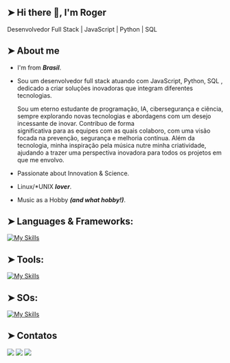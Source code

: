 ## ➤ Hi there 👋, I'm Roger
Desenvolvedor Full Stack | JavaScript | Python | SQL

## ➤ About me

- I'm from **_Brasil_**.

- Sou um desenvolvedor full stack atuando com JavaScript, Python, SQL , dedicado a criar soluções inovadoras que integram diferentes tecnologias. 

  Sou um eterno estudante de programação, IA, cibersegurança e ciência, sempre explorando novas tecnologias e abordagens com um desejo incessante de inovar. Contribuo de forma     
  significativa para as equipes com as quais colaboro, com uma visão focada na prevenção, segurança e melhoria contínua. Além da tecnologia, minha inspiração pela música nutre minha 
  criatividade, ajudando a trazer uma perspectiva inovadora para todos os projetos em que me envolvo.
  
- Passionate about Innovation & Science.

- Linux/*UNIX **_lover_**.

- Music as a Hobby **_(and what hobby!)_**.


## ➤ Languages & Frameworks:
[![My Skills](https://skillicons.dev/icons?i=py,mysql,js,html,css,c,cs,java,dotnet)](https://skillicons.dev)

## ➤ Tools:
[![My Skills](https://skillicons.dev/icons?i=vscode,arduino,ai,github,unity,unreal,eclipse,visualstudio,gmail,androidstudio)](https://skillicons.dev)

## ➤ SOs:
[![My Skills](https://skillicons.dev/icons?i=arch,kali,linux,mint,ubuntu,apple,windows)](https://skillicons.dev)

## ➤ Contatos
<div>
<a href="https://instagram.com/_rogercsar" target="_blank"><img src="https://img.shields.io/badge/-Instagram-%23E4405F?style=for-the-badge&logo=instagram&logoColor=white" target="_blank"></a>
<a href = "mailto:contato@seu-usuário-aqui"><img src="https://img.shields.io/badge/Gmail-D14836?style=for-the-badge&logo=gmail&logoColor=white" target="_blank"></a>
<a href="https://www.linkedin.com/in/rogercsar/" target="_blank"><img src="https://img.shields.io/badge/-LinkedIn-%230077B5?style=for-the-badge&logo=linkedin&logoColor=white" target="_blank"></a>   
</div>
